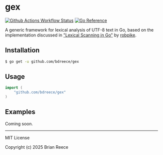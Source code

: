 # gex

[![Github Actions Workflow Status](https://github.com/bdreece/gex/actions/workflows/build.yml/badge.svg)](https://github.com/bdreece/gex/actions/workflows/build.yml)
[![Go Reference](https://pkg.go.dev/badge/github.com/bdreece/gex.svg)](https://pkg.go.dev/github.com/bdreece/gex)

A generic framework for lexical analysis of UTF-8 text in Go, based on the
implementation discussed in ["Lexical Scanning in Go"] by
[robpike].

## Installation

```sh
$ go get -u github.com/bdreece/gex
```

## Usage

```go
import (
    "github.com/bdreece/gex"
)
```

## Examples

Coming soon.

---

MIT License

Copyright (c) 2025 Brian Reece

["Lexical Scanning in Go"]: https://go.dev/talks/2011/lex.slide#1
[robpike]: https://github.com/robpike
